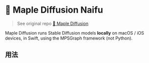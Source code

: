 # 🍁 Maple Diffusion Naifu

> See original repo [🍁 Maple Diffusion](https://github.com/madebyollin/maple-diffusion)

Maple Diffusion runs Stable Diffusion models **locally** on macOS / iOS devices, in Swift, using the MPSGraph framework (not Python).

## 用法

